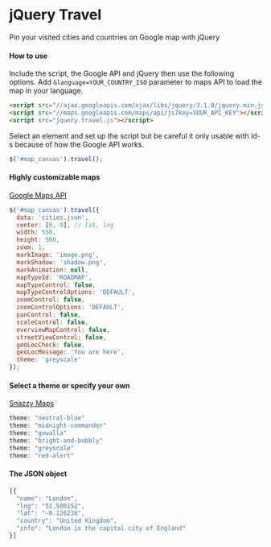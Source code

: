 # jQuery Travel

Pin your visited cities and countries on Google map with jQuery

#### How to use

Include the script, the Google API and jQuery then use the following options.
Add `&language=YOUR_COUNTRY_ISO` parameter to maps API to load the map in your language.

```html
<script src="//ajax.googleapis.com/ajax/libs/jquery/3.1.0/jquery.min.js"></script>
<script src="//maps.googleapis.com/maps/api/js?key=YOUR_API_KEY"></script>
<script src="jquery.travel.js"></script>
```

Select an element and set up the script but be careful it only usable with id-s because of how the Google API works.

```js
$('#map_canvas').travel();
```

#### Highly customizable maps

[Google Maps API](https://developers.google.com/maps/documentation/javascript/)

```js
$('#map_canvas').travel({
  data: 'cities.json',
  center: [0, 0], // lat, lng
  width: 550,
  height: 500,
  zoom: 1,
  markImage: 'image.png',
  markShadow: 'shadow.png',
  markAnimation: null,
  mapTypeId: 'ROADMAP',
  mapTypeControl: false,
  mapTypeControlOptions: 'DEFAULT',
  zoomControl: false,
  zoomControlOptions: 'DEFAULT',
  panControl: false,
  scaleControl: false,
  overviewMapControl: false,
  streetViewControl: false,
  geoLocCheck: false,
  geoLocMessage: 'You are here',
  theme: 'greyscale'
});
```

#### Select a theme or specify your own

[Snazzy Maps](http://snazzymaps.com/)

```js
theme: "neutral-blue"
theme: "midnight-commander"
theme: "gowalla"
theme: "bright-and-bubbly"
theme: "greyscale"
theme: "red-alert"
```

#### The JSON object

```js
[{
  "name": "London",
  "lng": "51.500152",
  "lat": "-0.126236",
  "country": "United Kingdom",
  "info": "London is the capital city of England"
}]
```
